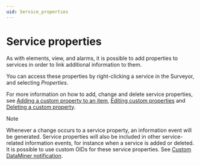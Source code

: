 ```yaml
---
uid: Service_properties
---
```


# Service properties

As with elements, view, and alarms, it is possible to add properties to services in order to link additional information to them.

You can access these properties by right-clicking a service in the Surveyor, and selecting *Properties*.

For more information on how to add, change and delete service properties, see [Adding a custom property to an item](../elements/Managing_element_properties.md#adding-a-custom-property-to-an-item), [Editing custom properties](../elements/Managing_element_properties.md#editing-custom-properties) and [Deleting a custom property](../elements/Managing_element_properties.md#deleting-a-custom-property).

> [!NOTE]
> Whenever a change occurs to a service property, an information event will be generated. Service properties will also be included in other service-related information events, for instance when a service is added or deleted. It is possible to use custom OIDs for these service properties. See [Custom DataMiner notification](../../part_3/SNMP/Custom_DataMiner_notification.md).
